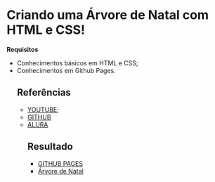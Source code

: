 # Criando uma Árvore de Natal com HTML e CSS!
**Requisitos**
- Conhecimentos básicos em HTML e CSS;
- Conhecimentos em Github Pages.
  ## Referências
  - [YOUTUBE](https://www.youtube.com/shorts/pZIRN7PGa94);
  - [GITHUB](https://github.com/katianne23/Merry-Christmas-2023/tree/main?tab=readme-ov-file)
  - [ALURA](https://www.alura.com.br/artigos/como-colocar-projeto-no-ar-com-github-pages--amp)
    ## Resultado
    - [GITHUB PAGES](https://ikkyluiz.github.io/Natal-com-html-css/)
    - [Árvore de Natal](https://ikkyluiz.github.io/Natal-com-html-css/)
